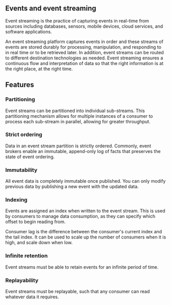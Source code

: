 ## Events and event streaming

Event streaming is the practice of capturing events in real-time from sources including databases, sensors, mobile devices, cloud services, and software applications.

An event streaming platform captures events in order and these streams of events are stored durably for processing, manipulation, and responding to in real time or to be retrieved later. In addition, event streams can be routed to different destination technologies as needed. Event streaming ensures a continuous flow and interpretation of data so that the right information is at the right place, at the right time.

## Features

### Partitioning

Event streams can be partitioned into individual sub-streams. This partitioning mechanism allows for multiple instances of a consumer to process each sub-stream in parallel, allowing for greater throughput.

### Strict ordering

Data in an event stream partition is strictly ordered. Commonly, event brokers enable an immutable, append-only log of facts that preserves the state of event ordering.

### Immutability

All event data is completely immutable once published. You can only modify previous data by publishing a new event with the updated data.

### Indexing

Events are assigned an index when written to the event stream. This is used by consumers to manage data consumption, as they can specify which offset to begin reading from.

Consumer lag is the difference between the consumer's current index and the tail index. It can be used to scale up the number of consumers when it is high, and scale down when low.

### Infinite retention

Event streams must be able to retain events for an infinite period of time.

### Replayability

Event streams must be replayable, such that any consumer can read whatever data it requires.
